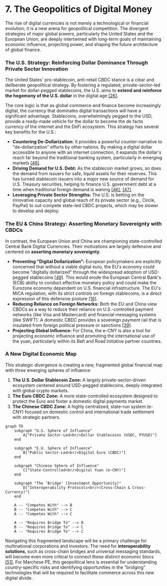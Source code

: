# 7. The Geopolitics of Digital Money

The rise of digital currencies is not merely a technological or financial evolution; it is a new arena for geopolitical competition. The divergent strategies of major global powers, particularly the United States and the European Union, are deeply intertwined with long-term goals of maintaining economic influence, projecting power, and shaping the future architecture of global finance.

### The U.S. Strategy: Reinforcing Dollar Dominance Through Private Sector Innovation

The United States' pro-stablecoin, anti-retail CBDC stance is a clear and deliberate geopolitical strategy. By fostering a regulated, private-sector-led market for dollar-pegged stablecoins, the U.S. aims to **extend and reinforce the hegemony of the U.S. dollar** in the digital age [\[26\]](../Resources/10_Central_Bibliography.md#26).

The core logic is that as global commerce and finance become increasingly digital, the currency that dominates digital transactions will have a significant advantage. Stablecoins, overwhelmingly pegged to the USD, provide a ready-made vehicle for the dollar to become the de facto currency of the internet and the DeFi ecosystem. This strategy has several key benefits for the U.S.:

*   **Countering De-Dollarization:** It provides a powerful counter-narrative to "de-dollarization" efforts by other nations. By making a digital dollar accessible to anyone with an internet connection, it expands the dollar's reach far beyond the traditional banking system, particularly in emerging markets [\[46\]](../Resources/10_Central_Bibliography.md#46).
*   **Driving Demand for U.S. Debt:** As the stablecoin market grows, so does the demand from issuers for safe, liquid assets for their reserves. This has turned stablecoin issuers into a major new source of demand for U.S. Treasury securities, helping to finance U.S. government debt at a time when traditional foreign demand is waning [\[46\]](../Resources/10_Central_Bibliography.md#46), [\[47\]](../Resources/10_Central_Bibliography.md#47).
*   **Leveraging Private Sector Strengths:** The U.S. is betting on the innovative capacity and global reach of its private sector (e.g., Circle, PayPal) to out-compete state-led CBDC projects, which may be slower to develop and deploy.

### The EU & China Strategy: Asserting Monetary Sovereignty with CBDCs

In contrast, the European Union and China are championing state-controlled Central Bank Digital Currencies. Their motivations are largely defensive and centered on **asserting monetary sovereignty**.

*   **Preventing "Digital Dollarization":** European policymakers are explicitly concerned that without a viable digital euro, the EU's economy could become "digitally dollarized" through the widespread adoption of USD-pegged stablecoins [\[49\]](../Resources/10_Central_Bibliography.md#49). This would erode the European Central Bank's (ECB) ability to conduct effective monetary policy and could make the Eurozone economy dependent on U.S. financial infrastructure. The EU's MiCA regulation, with its strict controls on foreign stablecoins, is a direct expression of this defensive posture [\[16\]](../Resources/10_Central_Bibliography.md#16).
*   **Reducing Reliance on Foreign Networks:** Both the EU and China view CBDCs as a way to reduce their reliance on U.S.-controlled payment networks (like Visa and Mastercard) and financial messaging systems (like SWIFT). A domestic CBDC provides a sovereign payment rail that is insulated from foreign political pressure or sanctions [\[39\]](../Resources/10_Central_Bibliography.md#39).
*   **Projecting Global Influence:** For China, the e-CNY is also a tool for projecting economic influence and promoting the international use of the yuan, particularly within its Belt and Road Initiative partner countries.

### A New Digital Economic Map

This strategic divergence is creating a new, fragmented global financial map with three emerging spheres of influence:

1.  **The U.S. Dollar Stablecoin Zone:** A largely private-sector-driven ecosystem centered around USD-pegged stablecoins, deeply integrated with global crypto markets.
2.  **The Euro CBDC Zone:** A more state-controlled ecosystem designed to protect the Euro and foster a domestic digital payments market.
3.  **The Chinese CBDC Zone:** A highly centralized, state-run system (e-CNY) focused on domestic control and international trade settlement with strategic partners.

```mermaid
graph TD
    subgraph "U.S. Sphere of Influence"
        A["Private Sector-Led<br/>Dollar Stablecoins (USDC, PYUSD)"]
    end

    subgraph "E.U. Sphere of Influence"
        B["Public Sector-Led<br/>Digital Euro (CBDC)"]
    end

    subgraph "Chinese Sphere of Influence"
        C["State-Controlled<br/>Digital Yuan (e-CNY)"]
    end

    subgraph "The 'Bridge' (Investment Opportunity)"
        D["Interoperability Protocols<br/>(Cross-Chain & Cross-Currency)"]
    end

    A -- "Competes With" --> B
    B -- "Competes With" --> C
    A -- "Competes With" --> C

    A -- "Requires Bridge To" --> B
    B -- "Requires Bridge To" --> C
    A -- "Requires Bridge To" --> C
```

Navigating this fragmented landscape will be a primary challenge for multinational corporations and investors. The need for **interoperability solutions**, such as cross-chain bridges and universal messaging standards, will become even more critical to connect these distinct economic blocs [\[51\]](../Resources/10_Central_Bibliography.md#51). For Marchese PE, this geopolitical lens is essential for understanding country-specific risks and identifying opportunities in the "bridging" technologies that will be required to facilitate commerce across this new digital divide.
